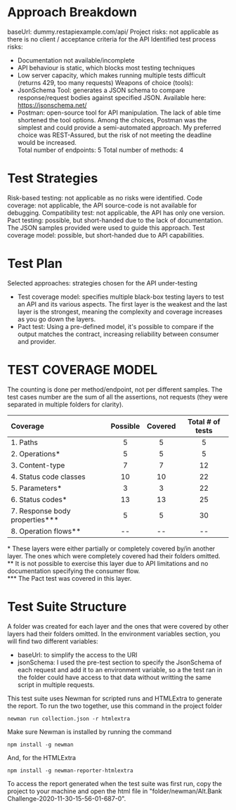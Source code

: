 # Approach Breakdown

baseUrl: dummy.restapiexample.com/api/
Project risks: not applicable as there is no client / acceptance criteria for the API
Identified test process risks:   
* Documentation not available/incomplete  
* API behaviour is static, which blocks most testing techniques  
* Low server capacity, which makes running multiple tests difficult (returns 429, too many requests)
Weapons of choice (tools):  
* JsonSchema Tool: generates a JSON schema to compare response/request bodies against specified JSON. Available here: https://jsonschema.net/  
* Postman: open-source tool for API manipulation. The lack of able time shortened the tool options. Among the choices, Postman was the simplest and could provide a semi-automated approach. My preferred choice was REST-Assured, but the risk of not meeting the deadline would be increased.  
Total number of endpoints: 5
Total number of methods: 4
    
# Test Strategies

Risk-based testing: not applicable as no risks were identified.
Code coverage: not applicable, the API source-code is not available for debugging.
Compatibility test: not applicable, the API has only one version.
Pact testing: possible, but short-handed due to the lack of documentation. The JSON samples provided were used to guide this approach.
Test coverage model: possible, but short-handed due to API capabilities.

# Test Plan
Selected approaches: strategies chosen for the API under-testing  
* Test coverage model: specifies multiple black-box testing layers to test an API and its various aspects. The first layer is the weakest and the last layer is the strongest, meaning the complexity and coverage increases as you go down the layers.  
* Pact test: Using a pre-defined model, it's possible to compare if the output matches the contract, increasing reliability between consumer and provider.
   
# TEST COVERAGE MODEL
The counting is done per method/endpoint, not per different samples.
The test cases number are the sum of all the assertions, not requests (they were separated in multiple folders for clarity).

|            Coverage            |  Possible  |  Covered  |  Total # of tests  |
|:-------------------------------|:----------:|:---------:|:------------------:|
|1. Paths                        |      5     |     5     |         5          |
|2. Operations*                  |      5     |     5     |         5          | 
|3. Content-type                 |      7     |     7     |         12         |
|4. Status code classes          |      10    |     10    |         22         |
|5. Parameters*                  |      3     |     3     |         22         |
|6. Status codes*                |      13    |     13    |         25         |
|7. Response body properties***  |      5     |     5     |         30         |
|8. Operation flows**            |      --    |     --    |         --         |

\* These layers were either partially or completely covered by/in another layer. The ones which were completely covered had their folders omitted.  
\** It is not possible to exercise this layer due to API limitations and no documentation specifying the consumer flow.  
\*** The Pact test was covered in this layer.

# Test Suite Structure
A folder was created for each layer and the ones that were covered by other layers had their folders omitted. In the environment variables section, you will find two different variables:  
* baseUrl: to simplify the access to the URI  
* jsonSchema: I used the pre-test section to specify the JsonSchema of each request and add it to an environment variable, so a the test ran in the folder could have access to that data without writting the same script in multiple requests.
    
This test suite uses Newman for scripted runs and HTMLExtra to generate the report. To run the two together, use this command in the project folder

    newman run collection.json -r htmlextra
    
Make sure Newman is installed by running the command

    npm install -g newman
    
And, for the HTMLExtra

    npm install -g newman-reporter-htmlextra
    
To access the report generated when the test suite was first run, copy the project to your machine and open the html file in "folder/newman/Alt.Bank Challenge-2020-11-30-15-56-01-687-0".

